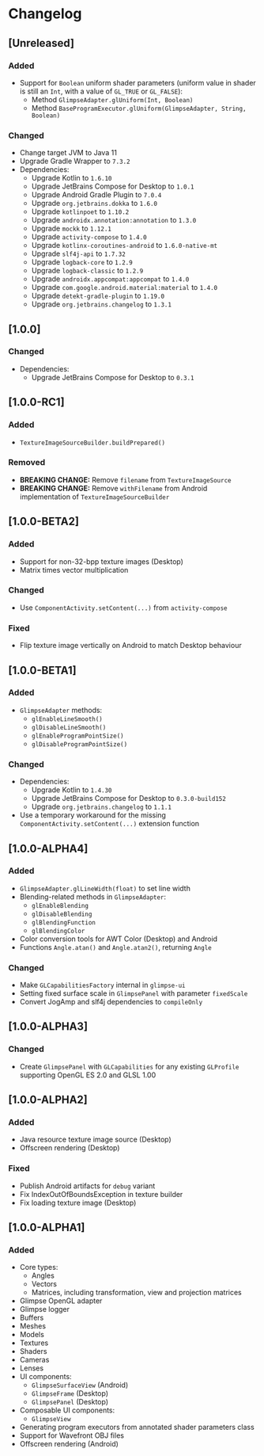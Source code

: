 # Changelog

## [Unreleased]
### Added
- Support for `Boolean` uniform shader parameters
  (uniform value in shader is still an `Int`, with a value of `GL_TRUE` or `GL_FALSE`):
  - Method `GlimpseAdapter.glUniform(Int, Boolean)`
  - Method `BaseProgramExecutor.glUniform(GlimpseAdapter, String, Boolean)`

### Changed
- Change target JVM to Java 11
- Upgrade Gradle Wrapper to `7.3.2`
- Dependencies:
  - Upgrade Kotlin to `1.6.10`
  - Upgrade JetBrains Compose for Desktop to `1.0.1`
  - Upgrade Android Gradle Plugin to `7.0.4`
  - Upgrade `org.jetbrains.dokka` to `1.6.0`
  - Upgrade `kotlinpoet` to `1.10.2`
  - Upgrade `androidx.annotation:annotation` to `1.3.0`
  - Upgrade `mockk` to `1.12.1`
  - Upgrade `activity-compose` to `1.4.0`
  - Upgrade `kotlinx-coroutines-android` to `1.6.0-native-mt`
  - Upgrade `slf4j-api` to `1.7.32`
  - Upgrade `logback-core` to `1.2.9`
  - Upgrade `logback-classic` to `1.2.9`
  - Upgrade `androidx.appcompat:appcompat` to `1.4.0`
  - Upgrade `com.google.android.material:material` to `1.4.0`
  - Upgrade `detekt-gradle-plugin` to `1.19.0`
  - Upgrade `org.jetbrains.changelog` to `1.3.1`

## [1.0.0]
### Changed
- Dependencies:
  - Upgrade JetBrains Compose for Desktop to `0.3.1`

## [1.0.0-RC1]
### Added
- `TextureImageSourceBuilder.buildPrepared()`

### Removed
- **BREAKING CHANGE:** Remove `filename` from `TextureImageSource`
- **BREAKING CHANGE:** Remove `withFilename` from Android implementation
  of `TextureImageSourceBuilder`

## [1.0.0-BETA2]
### Added
- Support for non-32-bpp texture images (Desktop)
- Matrix times vector multiplication

### Changed
- Use `ComponentActivity.setContent(...)` from `activity-compose`

### Fixed
- Flip texture image vertically on Android to match Desktop behaviour

## [1.0.0-BETA1]
### Added
- `GlimpseAdapter` methods:
  - `glEnableLineSmooth()`
  - `glDisableLineSmooth()`
  - `glEnableProgramPointSize()`
  - `glDisableProgramPointSize()`

### Changed
- Dependencies:
  - Upgrade Kotlin to `1.4.30`
  - Upgrade JetBrains Compose for Desktop to `0.3.0-build152`
  - Upgrade `org.jetbrains.changelog` to `1.1.1`
- Use a temporary workaround for the missing
  `ComponentActivity.setContent(...)` extension function

## [1.0.0-ALPHA4]
### Added
- `GlimpseAdapter.glLineWidth(float)` to set line width
- Blending-related methods in `GlimpseAdapter`:
  - `glEnableBlending`
  - `glDisableBlending`
  - `glBlendingFunction`
  - `glBlendingColor`
- Color conversion tools for AWT Color (Desktop) and Android
- Functions `Angle.atan()` and `Angle.atan2()`, returning `Angle`

### Changed
- Make `GLCapabilitiesFactory` internal in `glimpse-ui`
- Setting fixed surface scale in `GlimpsePanel` with parameter `fixedScale`
- Convert JogAmp and slf4j dependencies to `compileOnly`

## [1.0.0-ALPHA3]
### Changed
- Create `GlimpsePanel` with `GLCapabilities` for any existing `GLProfile`
  supporting OpenGL ES 2.0 and GLSL 1.00

## [1.0.0-ALPHA2]
### Added
- Java resource texture image source (Desktop)
- Offscreen rendering (Desktop)

### Fixed
- Publish Android artifacts for `debug` variant
- Fix IndexOutOfBoundsException in texture builder
- Fix loading texture image (Desktop)

## [1.0.0-ALPHA1]
### Added
- Core types:
  - Angles
  - Vectors
  - Matrices, including transformation, view and projection matrices
- Glimpse OpenGL adapter
- Glimpse logger
- Buffers
- Meshes
- Models
- Textures
- Shaders
- Cameras
- Lenses
- UI components:
  - `GlimpseSurfaceView` (Android)
  - `GlimpseFrame` (Desktop)
  - `GlimpsePanel` (Desktop)
- Composable UI components:
  - `GlimpseView`
- Generating program executors from annotated shader parameters class
- Support for Wavefront OBJ files
- Offscreen rendering (Android)
